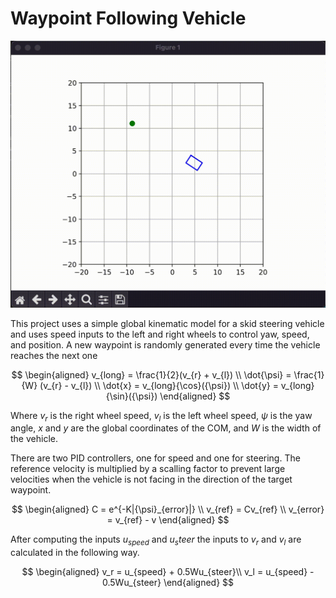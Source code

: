 # Waypoint Following Vehicle
<p align="center">
<img src="assets/visual.gif" alt="Real-Time Pacejka Model" width="600"/>
</p>

This project uses a simple global kinematic model for a skid steering vehicle and uses speed inputs to the left and right wheels to control yaw, speed, and position. A new waypoint is randomly generated every time the vehicle reaches the next one

$$
\begin{aligned}
v_{long} = \frac{1}{2}(v_{r} + v_{l}) \\
\dot{\psi} = \frac{1}{W} (v_{r} - v_{l}) \\
\dot{x} = v_{long}{\cos}({\psi}) \\
\dot{y} = v_{long}{\sin}({\psi})
\end{aligned}
$$

Where $v_r$ is the right wheel speed, $v_l$ is the left wheel speed, ${\psi}$ is the yaw angle, $x$ and $y$ are the global coordinates of the COM, and $W$ is the width of the vehicle. <br>

There are two PID controllers, one for speed and one for steering. The reference velocity is multiplied by a scalling factor to prevent large velocities when the vehicle is not facing in the direction of the target waypoint.

$$
\begin{aligned}
C = e^{-K|{\psi}_{error}|} \\
v_{ref} = Cv_{ref} \\
v_{error} = v_{ref} - v
\end{aligned}
$$

After computing the inputs $u_{speed}$ and $u_steer$ the inputs to $v_r$ and $v_l$ are calculated in the following way.

$$
\begin{aligned}
v_r = u_{speed} + 0.5Wu_{steer}\\
v_l = u_{speed} - 0.5Wu_{steer}
\end{aligned}
$$
